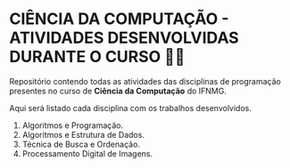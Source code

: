 # CIÊNCIA DA COMPUTAÇÃO - ATIVIDADES DESENVOLVIDAS DURANTE O CURSO 👨‍💻

Repositório contendo todas as atividades das disciplinas de programação presentes no curso de **Ciência da Computação** do IFNMG.

Aqui será listado cada disciplina com os trabalhos desenvolvidos.

1. Algoritmos e Programação.
2. Algoritmos e Estrutura de Dados.
3. Técnica de Busca e Ordenação.
4. Processamento Digital de Imagens.
